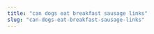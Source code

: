 ```yaml
---
title: "can dogs eat breakfast sausage links"
slug: "can-dogs-eat-breakfast-sausage-links"
---
```


